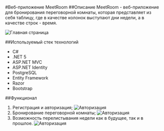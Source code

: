 #Веб-приложение MeetRoom
##Описание
MeetRoom - веб-приложение для бронирования переговорной комнаты, которая представляет из себя
таблицу, где в качестве колонок выступают дни недели, а в качестве строк - время.

![Главная страница](https://i.ibb.co/dmd7Hsj/image.png)

##Используемый стек технологий
* С#
* .NET 5
* ASP.NET MVC
* ASP.NET Identity
* PostgreSQL
* Entity Framework
* Razor
* Bootstrap

##Функционал
1. Регистрация и авторизация;
![Авторизация](https://i.ibb.co/Cwv43yD/image.png)
2. Бронирование переговорной комнаты;
![Авторизация](https://i.ibb.co/gjYjSD8/image.png)
3. Возможность перелистывания недели как в будущее, так и в прошлое.
![Авторизация](https://i.ibb.co/DKp4qz3/image.png)